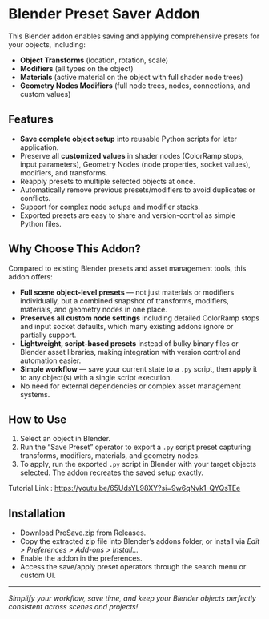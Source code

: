 # Blender Preset Saver Addon

This Blender addon enables saving and applying comprehensive presets for your objects, including:

- **Object Transforms** (location, rotation, scale)  
- **Modifiers** (all types on the object)  
- **Materials** (active material on the object with full shader node trees)  
- **Geometry Nodes Modifiers** (full node trees, nodes, connections, and custom values)  

## Features

- **Save complete object setup** into reusable Python scripts for later application.  
- Preserve all **customized values** in shader nodes (ColorRamp stops, input parameters), Geometry Nodes (node properties, socket values), modifiers, and transforms.  
- Reapply presets to multiple selected objects at once.  
- Automatically remove previous presets/modifiers to avoid duplicates or conflicts.  
- Support for complex node setups and modifier stacks.  
- Exported presets are easy to share and version-control as simple Python files.  

## Why Choose This Addon?

Compared to existing Blender presets and asset management tools, this addon offers:

- **Full scene object-level presets** — not just materials or modifiers individually, but a combined snapshot of transforms, modifiers, materials, and geometry nodes in one place.  
- **Preserves all custom node settings** including detailed ColorRamp stops and input socket defaults, which many existing addons ignore or partially support.  
- **Lightweight, script-based presets** instead of bulky binary files or Blender asset libraries, making integration with version control and automation easier.  
- **Simple workflow** — save your current state to a `.py` script, then apply it to any object(s) with a single script execution.  
- No need for external dependencies or complex asset management systems.

## How to Use

1. Select an object in Blender.  
2. Run the “Save Preset” operator to export a `.py` script preset capturing transforms, modifiers, materials, and geometry nodes.  
3. To apply, run the exported `.py` script in Blender with your target objects selected. The addon recreates the saved setup exactly.

Tutorial Link : https://youtu.be/65UdsYL98XY?si=9w6qNvk1-QYQsTEe

## Installation

- Download PreSave.zip from Releases.
- Copy the extracted zip file into Blender’s addons folder, or install via *Edit > Preferences > Add-ons > Install...*  
- Enable the addon in the preferences.  
- Access the save/apply preset operators through the search menu or custom UI.

---

*Simplify your workflow, save time, and keep your Blender objects perfectly consistent across scenes and projects!*
